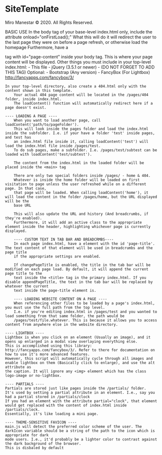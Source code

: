 # SiteTemplate
Miro Manestar &copy; 2020. All Rights Reserved.

BASIC USE
    In the body tag of your base-level index.html only, include the attribute onload="onFirstLoad();"
        What this will do it will redirect the user to the last page they were on before a page refresh, or otherwise load the homepage
    Furthermore, have a <main> tag with id="page-content" inside your body tag. This is where your page content will be displayed.
    Other things you must include in your top-level index.html:
        - This file
        - jQuery (3.5.1 or newer)
        - <base href='/' /> (DO NOT FORGET TO ADD THIS TAG)
    Optional:
        - Bootstrap (Any version)
        - FancyBox (For Lightbox) http://fancyapps.com/fancybox/3/

    In your top-level directory, also create a 404.html only with the content shown in this template.
        Your actual 404 page content will be located in the /pages/404 folder, inside index.html.
        The loadContent() function will automatically redirect here if a page doesn't exist.
    
    ---- LOADING A PAGE ----
        When you want to load another page, call loadContent('path/to/pageFolder').
        This will look inside the pages folder and load the index.html inside the subfolder. I.e. if your have a folder 'test' inside pages, and test has
        an index.html file inside it, calling loadContent('test') will load the index.html file inside /pages/test.
        To do sub pages, make a subfolder. I.e. /pages/test/subtest can be loaded with loadContent('test/subtest').

        The content from the index.html in the loaded folder will be placed inside the <main> tag

        There are only two special folders inside /pages/ - home & 404.
        Whatever is inside the home folder will be loaded on first visitation to page unless the user refreshed while on a different page. In that case,
        that page will be loaded. When calling loadContent('home'), it will load the content in the folder /pages/home, but the URL displayed will be the
        base URL

        This will also update the URL and history (And breadcrumbs, if they're enabled).
        Furthermore, it will add an active class to the appropriate element inside the header, highlighting whichever page is currently displayed. 

        ---- CUSTOM TEXT IN TAB BAR AND BREADCRMBS----
        In each page index.html, have a element with the id 'page-title'. The text content of that element will be used in breadcrumbs and the page title
        if the appropriate settings are enabled.

        If changePageTitle is enabled, the title in the tab bar will be modified on each page load. By default, it will append the current page title to the
        text inside the <title> tag in the primary index.html. If you disable appendPageTitle, the text in the tab bar will be replaced by whatever the current
        text inside the page-title element is.

        ---- LOADING WEBSITE CONTENT ON A PAGE ----
        When referencing other files to be loaded by a page's index.html, you must use the full path from the top level.
        I.e. if you're editing index.html in /pages/test and you wanted to load something from that same folder, the path would be
        /pages/test/file.whatever. This is because it allows you to access content from anywhere else in the website directory.
    
    ---- LIGHTBOX ----
    Lightbox is when you click on an element (Usually an image), and it opens up enlarged in a modal view overlaying everything else.
    This is accomplished using this library: http://fancyapps.com/fancybox/3/. Refer to there for documentation on how to use it's more advanced features.
    However, this script will automatically cycle through all images and enable lightbox on them (Basically click to enlarge), and use the alt attribute as
    the caption. It will ignore any <img> element which has the class logo-image or no-lightbox.

    ---- PARTIALS ----
    Partials are stored just like pages inside the /partials/ folder.
    It's used by setting a partial attribute in an element. I.e., say you had a partial stored in /partials/clock
    If you had an element with the attribute partial="clock", that element would get replaced with the content of index.html inside /partials/clock.
    Essentially, it's like loading a mini page.

    ---- THEME-SENSITIVE FAVICON ----
    main.js will detect the preferred color scheme of the user. The darkIcon variable should be a string of the path to the icon which is appropriate for dark
    mode users. I.e., it'd probably be a lighter color to contrast against the dark background of the browser.
    This is disbaled by default
